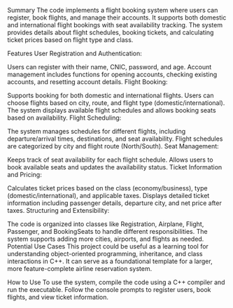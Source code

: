 Summary
The code implements a flight booking system where users can register, book flights, and manage their accounts. It supports both domestic and international flight bookings with seat availability tracking. The system provides details about flight schedules, booking tickets, and calculating ticket prices based on flight type and class.

Features
User Registration and Authentication:

Users can register with their name, CNIC, password, and age.
Account management includes functions for opening accounts, checking existing accounts, and resetting account details.
Flight Booking:

Supports booking for both domestic and international flights.
Users can choose flights based on city, route, and flight type (domestic/international).
The system displays available flight schedules and allows booking seats based on availability.
Flight Scheduling:

The system manages schedules for different flights, including departure/arrival times, destinations, and seat availability.
Flight schedules are categorized by city and flight route (North/South).
Seat Management:

Keeps track of seat availability for each flight schedule.
Allows users to book available seats and updates the availability status.
Ticket Information and Pricing:

Calculates ticket prices based on the class (economy/business), type (domestic/international), and applicable taxes.
Displays detailed ticket information including passenger details, departure city, and net price after taxes.
Structuring and Extensibility:

The code is organized into classes like Registration, Airplane, Flight, Passenger, and BookingSeats to handle different responsibilities.
The system supports adding more cities, airports, and flights as needed.
Potential Use Cases
This project could be useful as a learning tool for understanding object-oriented programming, inheritance, and class interactions in C++.
It can serve as a foundational template for a larger, more feature-complete airline reservation system.


How to Use
To use the system, compile the code using a C++ compiler and run the executable. Follow the console prompts to register users, book flights, and view ticket information.
